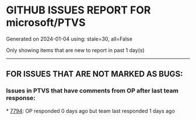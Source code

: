 
# GITHUB ISSUES REPORT FOR microsoft/PTVS


Generated on 2024-01-04 using: stale=30, all=False


Only showing items that are new to report in past 1 day(s)


---

## FOR ISSUES THAT ARE NOT MARKED AS BUGS:


### Issues in PTVS that have comments from OP after last team response:


\* [7794](https://github.com/microsoft/PTVS/issues/7794 "Unable to debug python code in a C++ application that embeds the python interpreter"): OP responded 0 days ago but team last responded 1 days ago

